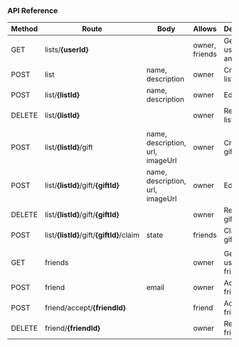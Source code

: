 ### API Reference

|Method |Route                                      |Body                               |Allows         |Description                            |
|-------|-------------------------------------------|-----------------------------------|---------------|---------------------------------------|
|GET	|lists/**{userId}**					        |									|owner, friends |Gets all of a user's lists and gifts   |
|POST	|list								        |name, description					|owner			|Creates a list                         |
|POST   |list/**{listId}**					        |name, description					|owner			|Edits a list                           |
|DELETE |list/**{listId}**					        |									|owner			|Removes a list                         |
|       |                                           |                                   |               |                                       |
|POST	|list/**{listId}**/gift				        |name, description, url, imageUrl   |owner			|Creates a gift                         |
|POST	|list/**{listId}**/gift/**{giftId}**		|name, description, url, imageUrl	|owner			|Edits a gift                           |
|DELETE	|list/**{listId}**/gift/**{giftId}**		|									|owner			|Removes a gift                         |
|POST	|list/**{listId}**/gift/**{giftId}**/claim  |state      						|friends		|Claims a gift                          |
|       |                                           |                                   |               |                                       |
|GET	|friends            					    |									|owner          |Gets all of a user's friends           |
|POST	|friend                					    |email								|owner          |Adds a friend                          |
|POST	|friend/accept/**{friendId}**               |   								|friend         |Accepts a friend invite                |
|DELETE	|friend/**{friendId}**             		    |									|owner          |Removes a friend                       |